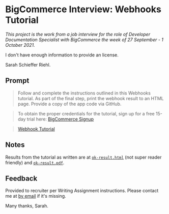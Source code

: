 # BigCommerce Interview: Webhooks Tutorial

*This project is the work from a job interview for the role of Developer Documentation Specialist with BigCommerce the week of 27 September - 1 October 2021.*

I don't have enough information to provide an license.

Sarah Schieffer Riehl.
## Prompt

>Follow and complete the instructions outlined in this Webhooks tutorial. As part of the final step, print the webhook result to an HTML page. Provide a copy of the app code via GitHub.

>To obtain the proper credentials for the tutorial, sign up for a free 15-day trial here:
[BigCommerce Signup](https://www.bigcommerce.com/essentials/)

>[Webhook Tutorial](https://developer.bigcommerce.com/api-docs/getting-started/webhooks/setting-up-webhooks)

## Notes

Results from the tutorial as written are at [`ok-result.html`](https://github.com/slsriehl/bigcommerce-interview/blob/trunk/ok-result.html) (not super reader friendly) and [`ok-result.pdf`](https://github.com/slsriehl/bigcommerce-interview/blob/trunk/ok-result.pdf).

## Feedback

Provided to recruiter per Writing Assignment instructions.  Please contact me at [by email](mailto:sls.riehl@gmail.com) if it's missing.  

Many thanks, 
Sarah.



